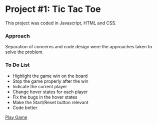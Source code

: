 # Project #1: Tic Tac Toe

This project was coded in Javascript, HTML and CSS.

### Approach

Separation of concerns and code design were the approaches taken to solve the problem.

### To Do List

* Highlight the game win on the board
* Stop the game properly after the win
* Indicate the current player
* Change hover states for each player
* Fix the bugs in the hover states
* Make the Start/Reset button relevant
* Code better

[Play Game](https://duyen-ho.github.io/Tic-Tac-Toe/)
